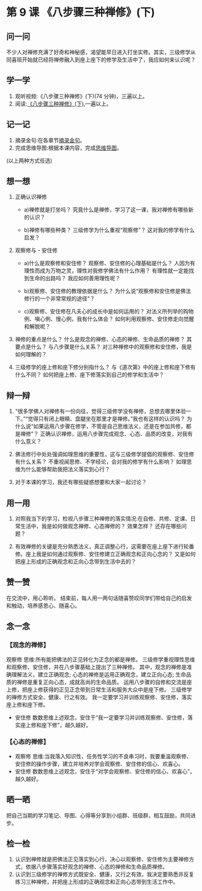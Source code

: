 # 第 9 课 《八步骤三种禅修》(下)

## 问一问

不少人对禅修充满了好奇和神秘感，渴望能早日进入打坐实修。其实，三级修学从同喜班开始就已经将禅修融入到座上座下的修学及生活中了，我应如何来认识呢？

## 学一学

1. 观听视频:《八步骤三种禅修》(下)(74 分钟)，三遍以上。
2. 阅读:[《八步骤三种禅修》(下)](text),一遍以上。

## 记一记

1. 摘录金句:在各章节[摘录金句](note)。
2. 完成思维导图:根据本课内容，完成[思维导图](map)。

(以上两种方式任选)

## 想一想

1. 正确认识禅修

   - a)禅修就是打坐吗？
     究竟什么是禅修，学习了这一课，我对禅修有哪些新的认识？

   - b)禅修有哪些种类？
     三级修学为什么重视“观察修”？
     这对我的修学有什么启发？

2. 观察修与 - 安住修

   - a)什么是观察修和安住修？
     观察修、安住修的心理基础是什么？
     人因为有理性而成为万物之灵，理性对我修学佛法有什么作用？
     有理性就一定能找到生命的出路吗？
     我应如何善用理性呢？

   - b)观察修、安住修的教理依据是什么？
     为什么说“观察修和安住修是佛法修行的一个非常常规的途径”？

   - c)观察修、安住修在凡夫心的成长中是如何运用的？
     对法义所列举的购物例、嗔心例、慢心例，我有什么体会？
     如何利用观察修、安住修走向觉醒和解脱呢？

3. 禅修的重点是什么？
   什么是观念的禅修、心态的禅修、生命品质的禅修？
   其要点是什么？
   与八步骤是什么关系？
   对三种禅修中的观察修和安住修，我是如何理解的？

4. 三级修学的座上修和座下修分别指什么？
   与《道次第》中的座上修和座下修有什么不同？
   如何把座上修、座下修落实到自己的修学和生活中？

## 辩一辩

1. “很多学佛人对禅修有一份向往，觉得三级修学没有禅修，总想去哪里体验一下。”“觉得只有闭上眼睛、盘腿坐在那里才是禅修。”我也有这样的认识吗？
   为什么说“如果运用八步骤在修学，不管是自己思维法义，还是在参加共修，都是禅修”？
   正确认识禅修，运用八步骤完成观念、心态、品质的改变，对我有什么意义？

2. 佛法修行中处处强调如理思维的重要性，这与三级修学提倡的观察修、安住修有什么关系？
   不重视闻思修、不学经论，会对我的修学有什么影响？
   如理思维为什么能够帮助我把法义落实到心行？

3. 对于本课的学习，我还有哪些疑惑想要和大家一起讨论？

## 用一用

1. 对照我当下的学习，检视八步骤三种禅修的落实情况:在自修、共修、定课、日常生活中，我是如何做观念禅修、心态禅修的？
   效果怎样？
   还存在哪些问题？

2. 有效禅修的关键是充分熟悉法义，真正调整心行，这需要在座上座下进行轮番修。座上我是如何通过观察修、安住修建立正确观念和正向心念的？
   又是如何把座上形成的正确观念和正向心念带到生活中去的？

## 赞一赞

在交流中，用心聆听。
结束前，每人用一两句话随喜赞叹同学们带给自己的启发和触动，培养感恩心、随喜心。

## 念一念

### 【观念的禅修】

观察修
思维:所有能把佛法的正见转化为正念的都是禅修。
三级修学重视理性思维和观察修、安住修，并在八步骤基础上提出了三种禅修。
其中，观念的禅修是准确理解法义，建立正确观念;
心态的禅修是运用正确观念，建立正向心态;
生命品质的禅修是重复正向心态，成就高尚的生命品质。
运用八步骤的自修和交流是座上修，把座上修获得的正见正念带到日常生活和服务大众中是座下修。
三级修学的禅修方式安全、健康、行之有效。
我一定要学习并训练观察修、安住修，落实座上修和座下修。

- 安住修
  数数思维上述观念，安住于“我一定要学习并训练观察修、安住修，落实座上修和座下修”，越久越好。

### 【心态的禅修】

- 观察修
  思维:当我落入知识性、任务性学习的不良串习时，我要重温观察修、安住修的操作步骤，建立并培养对学会观察修、安住修的信心、欢喜心。
- 安住修
  数数思维上述观念，安住于“对学会观察修、安住修的信心、欢喜心”，越久越好。

## 晒一晒

把自己当期的学习笔记、导图、心得等分享到小组群、班级群，相互鼓励，共同进步。

## 检一检

1. 认识到禅修就是把佛法正见落实到心行，决心以观察修、安住修为主要禅修方式，依据八步骤落实好观念的禅修、心态的禅修和生命品质禅修。
2. 认识到三级修学的禅修方式既安全、健康，又行之有效，我决定要熟悉并反复练习三种禅修，并把座上形成的正确观念和正向心态带到生活工作中。
